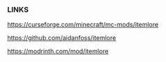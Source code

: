 ### LINKS

https://curseforge.com/minecraft/mc-mods/itemlore

https://github.com/aidanfoss/itemlore

https://modrinth.com/mod/itemlore
